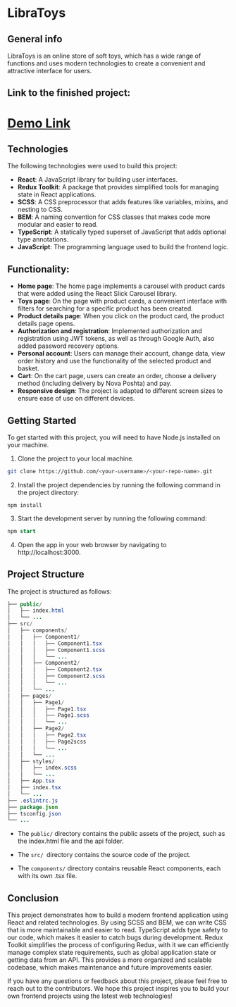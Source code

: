 # LibraToys

## General info
LibraToys is an online store of soft toys, which has a wide range of functions and uses modern technologies to create a convenient and attractive interface for users.

##  Link to the finished project:
  # [Demo Link](https://romanostrous.github.io/libra-toys/)
	
## Technologies
The following technologies were used to build this project:
* **React**: A JavaScript library for building user interfaces.
* **Redux Toolkit**: A package that provides simplified tools for managing state in React applications.
* **SCSS**: A CSS preprocessor that adds features like variables, mixins, and nesting to CSS.
* **BEM**: A naming convention for CSS classes that makes code more modular and easier to read.
* **TypeScript**: A statically typed superset of JavaScript that adds optional type annotations.
* **JavaScript**: The programming language used to build the frontend logic.

## Functionality:
* **Home page**: The home page implements a carousel with product cards that were added using the React Slick Carousel library.
* **Toys page**: On the page with product cards, a convenient interface with filters for searching for a specific product has been created.
* **Product details page**: When you click on the product card, the product details page opens.
* **Authorization and registration**: Implemented authorization and registration using JWT tokens, as well as through Google Auth,
also added password recovery options.
* **Personal account**: Users can manage their account, change data, view order history and use the functionality of the selected product and basket.
* **Cart**: On the cart page, users can create an order, choose a delivery method (including delivery by Nova Poshta) and pay.
* **Responsive design**: The project is adapted to different screen sizes to ensure ease of use on different devices.

## Getting Started
To get started with this project, you will need to have Node.js installed on your machine.

1. Clone the project to your local machine.
``` bash
git clone https://github.com/<your-username>/<your-repo-name>.git
```

2. Install the project dependencies by running the following command in the project directory:
```
npm install
```

3. Start the development server by running the following command:
```sql
npm start
```

4. Open the app in your web browser by navigating to http://localhost:3000.

## Project Structure

The project is structured as follows:

```java
├── public/
│   ├── index.html
│   └── ...
├── src/
│   ├── components/
│   │   ├── Component1/
│   │   │   ├── Component1.tsx
│   │   │   ├── Component1.scss
│   │   │   └── ...
│   │   ├── Component2/
│   │   │   ├── Component2.tsx
│   │   │   ├── Component2.scss
│   │   │   └── ...
│   │   └── ...
│   ├── pages/
│   │   ├── Page1/
│   │   │   ├── Page1.tsx
│   │   │   ├── Page1.scss
│   │   │   └── ...
│   │   ├── Page2/
│   │   │   ├── Page2.tsx
│   │   │   ├── Page2scss
│   │   │   └── ...
│   │   └── ...
│   ├── styles/
│   │   ├── index.scss
│   │   └── ...
│   ├── App.tsx
│   ├── index.tsx
│   └── ...
├── .eslintrc.js
├── package.json
├── tsconfig.json
└── ...

```
* The `public/` directory contains the public assets of the project, such as the index.html file and the api folder.

* The `src/ `directory contains the source code of the project.

* The `components/` directory contains reusable React components, each with its own .tsx file.

## Conclusion

This project demonstrates how to build a modern frontend application using React and related technologies. By using SCSS and BEM, we can write CSS that is more maintainable and easier to read. TypeScript adds type safety to our code, which makes it easier to catch bugs during development. Redux Toolkit simplifies the process of configuring Redux, with it we can efficiently manage complex state requirements, such as global application state or getting data from an API. This provides a more organized and scalable codebase, which makes maintenance and future improvements easier.

If you have any questions or feedback about this project, please feel free to reach out to the contributors. We hope this project inspires you to build your own frontend projects using the latest web technologies!
